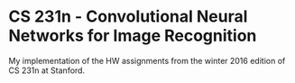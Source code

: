 # CS 231n - Convolutional Neural Networks for Image Recognition

My implementation of the HW assignments from the winter 2016 edition of CS 231n at Stanford.